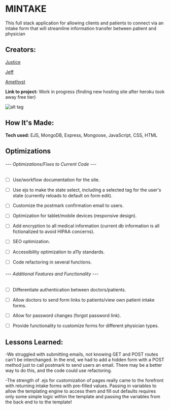 # MINTAKE

This full stack application for allowing clients and patients to connect via an intake form that will streamline information transfer between patient and physician

## Creators:

[Justice](https://github.com/jaresj)

[Jeff](https://github.com/NothingRemains)

[Amethyst](https://github.com/amethystbibby)

**Link to project:** Work in progress (finding new hosting site after heroku took away free tier)

![alt tag](http://placecorgi.com/1200/650)

## How It's Made:

**Tech used:**
EJS, MongoDB, Express, Mongoose, JavaScript, CSS, HTML

## Optimizations

###### --- Optimizations/Fixes to Current Code ---

- [ ] Use/workflow documentation for the site.

- [ ] Use ejs to make the state select, including a selected tag for the user's state (currently reloads to default on form edit).

- [ ] Customize the postmark confirmation email to users.

- [ ] Optimization for tablet/mobile devices (responsive design).

- [ ] Add encryption to all medical information (current db information is all fictionalized to avoid HIPAA concerns).

- [ ] SEO optimization.

- [ ] Accessibility optimization to a11y standards.

- [ ] Code refactoring in several functions.



###### --- Additional Features and Functionality ---

- [ ] Differentiate authentication between doctors/patients.

- [ ] Allow doctors to send form links to patients/view own patient intake forms.

- [ ] Allow for password changes (forgot password link).

- [ ] Provide functionality to customize forms for different physician types.

## Lessons Learned:

-We struggled with submitting emails, not knowing GET and POST routes can't be interchanged.  In the end, we had to add a hidden form with a POST method just to call postmark to send users an email.  There may be a better way to do this, and the code could use refactoring.

-The strength of .ejs for customization of pages really came to the forefront with returning intake forms with pre-filled values.  Passing in variables to allow the templating engine to access them and fill out defaults requires only some simple logic within the template and passing the variables from the back end to to the template!
